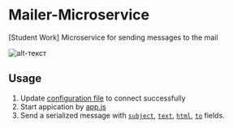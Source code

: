 # Mailer-Microservice
[Student Work] Microservice for sending messages to the mail

![alt-текст](https://i.ytimg.com/vi/K5xwMrScJvE/maxresdefault.jpg "Текст заголовка логотипа 1")

## Usage
1. Update [configuration file](https://github.com/qFamouse/Mailer-Microservice/blob/master/src/config/appsettings.json "Mailer-Microservice/src/config/appsettings.json") to connect successfully
2. Start appication by [app.js](https://github.com/qFamouse/Mailer-Microservice/blob/master/src/app.js)
3. Send a serialized message with [`subject`](/ "The title of the letter"),  [`text`](/ "The text of the letter"), [`html`](/ "The html-code of the letter"), [`to`](/ "The recipient of the letter (can several)") fields.
